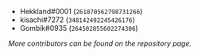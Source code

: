 - Hekkland#0001 (`261870562798731266`)
- kisachi#7272  (`348142492245426176`)
- Gombik#0935   (`264502855602274306`)

*More contributors can be found on the repository page.*
